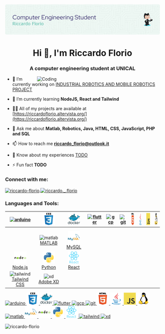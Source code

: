 [![MasterHead](./github-header-image.png)](https://rishavchanda.io)
<h1 align="center">Hi 👋, I'm Riccardo Florio</h1>
<h3 align="center">A computer engineering student at UNICAL</h3>
<!-- <img align="right" alt="Coding" width="400" src="https://i.giphy.com/media/qgQUggAC3Pfv687qPC/giphy.webp"> -->
<img align="right" alt="Coding" width="400" src="https://user-images.githubusercontent.com/74038190/241764371-9d0fd0c4-5c7f-4122-b884-64a1e1685d2d.gif">

- 🔭 I’m currently working on [INDUSTRIAL ROBOTICS AND MOBILE ROBOTICS PROJECT](https://github.com/riccardo-florio/industrial-and-mobile-robotics-project)

- 🌱 I’m currently learning **NodeJS, React and Tailwind**

- 👨‍💻 All of my projects are available at [https://riccardoflorio.altervista.org/](https://riccardoflorio.altervista.org/)

- 💬 Ask me about **Matlab, Robotics, Java, HTML, CSS, JavaScript, PHP and SQL**

- 📫 How to reach me **riccardo_florio@outlook.it**

- 📄 Know about my experiences [TODO](TODO)

- ⚡ Fun fact **TODO**

<h3 align="left">Connect with me:</h3>
<p align="left">
  <a href="https://linkedin.com/in/riccardo-florio" target="blank">
    <img align="center" src="https://raw.githubusercontent.com/rahuldkjain/github-profile-readme-generator/master/src/images/icons/Social/linked-in-alt.svg" alt="riccardo-florio" height="30" width="40" />
  </a>
  <a href="https://instagram.com/riccardo._.florio" target="blank">
    <img align="center" src="https://raw.githubusercontent.com/rahuldkjain/github-profile-readme-generator/master/src/images/icons/Social/instagram.svg" alt="riccardo._.florio" height="30" width="40" />
  </a>
</p>

<h3 align="left">Languages and Tools:</h3>

| [<img src="https://cdn.worldvectorlogo.com/logos/arduino-1.svg" alt="arduino" height="40"/>](https://www.arduino.cc/) | [<img src="https://raw.githubusercontent.com/devicons/devicon/master/icons/css3/css3-original-wordmark.svg" alt="css3" height="40"/>](https://www.w3schools.com/css/) | [<img src="https://raw.githubusercontent.com/devicons/devicon/master/icons/docker/docker-original-wordmark.svg" alt="docker" height="40"/>](https://www.docker.com/) | [<img src="https://www.vectorlogo.zone/logos/flutterio/flutterio-icon.svg" alt="flutter" height="40"/>](https://flutter.dev/) | [<img src="https://www.vectorlogo.zone/logos/google_cloud/google_cloud-icon.svg" alt="gcp" height="40"/>](https://cloud.google.com/) | [<img src="https://www.vectorlogo.zone/logos/git-scm/git-scm-icon.svg" alt="git" height="40"/>](https://git-scm.com/) | [<img src="https://raw.githubusercontent.com/devicons/devicon/master/icons/html5/html5-original-wordmark.svg" alt="html5" height="40"/>](https://www.w3.org/html/) | [<img src="https://raw.githubusercontent.com/devicons/devicon/master/icons/java/java-original.svg" alt="java" height="40"/>](https://www.java.com/) | [<img src="https://raw.githubusercontent.com/devicons/devicon/master/icons/javascript/javascript-original.svg" alt="javascript" height="40"/>](https://developer.mozilla.org/en-US/docs/Web/JavaScript) | [<img src="https://raw.githubusercontent.com/devicons/devicon/master/icons/linux/linux-original.svg" alt="linux" height="40"/>](https://www.linux.org/) |
|:---:|:---:|:---:|:---:|:---:|:---:|:---:|:---:|:---:|:---:|
|  |  |  |
|  |  |  |
|  | <img src="https://upload.wikimedia.org/wikipedia/commons/2/21/Matlab_Logo.png" alt="matlab" height="40"/> [MATLAB](https://www.mathworks.com/) | <img src="https://raw.githubusercontent.com/devicons/devicon/master/icons/mysql/mysql-original-wordmark.svg" alt="mysql" height="40"/> [MySQL](https://www.mysql.com/) |
| <img src="https://raw.githubusercontent.com/devicons/devicon/master/icons/nodejs/nodejs-original-wordmark.svg" alt="nodejs" height="40"/> [Node.js](https://nodejs.org/) | <img src="https://raw.githubusercontent.com/devicons/devicon/master/icons/python/python-original.svg" alt="python" height="40"/> [Python](https://www.python.org/) | <img src="https://raw.githubusercontent.com/devicons/devicon/master/icons/react/react-original-wordmark.svg" alt="react" height="40"/> [React](https://reactjs.org/) |
| <img src="https://www.vectorlogo.zone/logos/tailwindcss/tailwindcss-icon.svg" alt="tailwind" height="40"/> [Tailwind CSS](https://tailwindcss.com/) | <img src="https://cdn.worldvectorlogo.com/logos/adobe-xd.svg" alt="xd" height="40"/> [Adobe XD](https://www.adobe.com/products/xd.html) | |


<p display="left"> 
  <a href="https://www.arduino.cc/" target="_blank" rel="noreferrer"> 
    <img src="https://cdn.worldvectorlogo.com/logos/arduino-1.svg" alt="arduino" width="40" height="40"/>
  </a>
  <a href="https://www.w3schools.com/css/" target="_blank" rel="noreferrer"> 
    <img src="https://raw.githubusercontent.com/devicons/devicon/master/icons/css3/css3-original-wordmark.svg" alt="css3" width="40" height="40"/> 
  </a> 
  <a href="https://www.docker.com/" target="_blank" rel="noreferrer"> 
    <img src="https://raw.githubusercontent.com/devicons/devicon/master/icons/docker/docker-original-wordmark.svg" alt="docker" width="40" height="40"/> 
  </a> 
  <a href="https://flutter.dev" target="_blank" rel="noreferrer"> 
    <img src="https://www.vectorlogo.zone/logos/flutterio/flutterio-icon.svg" alt="flutter" width="40" height="40"/> 
  </a> 
  <a href="https://cloud.google.com" target="_blank" rel="noreferrer"> 
    <img src="https://www.vectorlogo.zone/logos/google_cloud/google_cloud-icon.svg" alt="gcp" width="40" height="40"/> 
  </a> 
  <a href="https://git-scm.com/" target="_blank" rel="noreferrer"> 
    <img src="https://www.vectorlogo.zone/logos/git-scm/git-scm-icon.svg" alt="git" width="40" height="40"/> 
  </a> 
  <a href="https://www.w3.org/html/" target="_blank" rel="noreferrer"> 
    <img src="https://raw.githubusercontent.com/devicons/devicon/master/icons/html5/html5-original-wordmark.svg" alt="html5" width="40" height="40"/> 
  </a> 
  <a href="https://www.java.com" target="_blank" rel="noreferrer"> 
    <img src="https://raw.githubusercontent.com/devicons/devicon/master/icons/java/java-original.svg" alt="java" width="40" height="40"/> 
  </a> 
  <a href="https://developer.mozilla.org/en-US/docs/Web/JavaScript" target="_blank" rel="noreferrer"> 
    <img src="https://raw.githubusercontent.com/devicons/devicon/master/icons/javascript/javascript-original.svg" alt="javascript" width="40" height="40"/> 
  </a> 
  <a href="https://www.linux.org/" target="_blank" rel="noreferrer"> 
    <img src="https://raw.githubusercontent.com/devicons/devicon/master/icons/linux/linux-original.svg" alt="linux" width="40" height="40"/> 
  </a> <a href="https://www.mathworks.com/" target="_blank" rel="noreferrer"> 
    <img src="https://upload.wikimedia.org/wikipedia/commons/2/21/Matlab_Logo.png" alt="matlab" width="40" height="40"/> 
  </a> 
  <a href="https://www.mysql.com/" target="_blank" rel="noreferrer"> 
    <img src="https://raw.githubusercontent.com/devicons/devicon/master/icons/mysql/mysql-original-wordmark.svg" alt="mysql" width="40" height="40"/> 
  </a> 
  <a href="https://nodejs.org" target="_blank" rel="noreferrer"> 
    <img src="https://raw.githubusercontent.com/devicons/devicon/master/icons/nodejs/nodejs-original-wordmark.svg" alt="nodejs" width="40" height="40"/> 
  </a> 
  <a href="https://www.python.org" target="_blank" rel="noreferrer"> 
    <img src="https://raw.githubusercontent.com/devicons/devicon/master/icons/python/python-original.svg" alt="python" width="40" height="40"/> 
  </a>
  <a href="https://reactjs.org/" target="_blank" rel="noreferrer"> 
    <img src="https://raw.githubusercontent.com/devicons/devicon/master/icons/react/react-original-wordmark.svg" alt="react" width="40" height="40"/> 
  </a> 
  <a href="https://tailwindcss.com/" target="_blank" rel="noreferrer"> 
    <img src="https://www.vectorlogo.zone/logos/tailwindcss/tailwindcss-icon.svg" alt="tailwind" width="40" height="40"/> 
  </a> 
  <a href="https://www.adobe.com/products/xd.html" target="_blank" rel="noreferrer"> 
    <img src="https://cdn.worldvectorlogo.com/logos/adobe-xd.svg" alt="xd" width="40" height="40"/> 
  </a> 
</p>

<p>
  <img align="center" src="https://github-readme-stats.vercel.app/api/top-langs?username=riccardo-florio&show_icons=true&locale=en&layout=compact" alt="riccardo-florio" />
</p>
